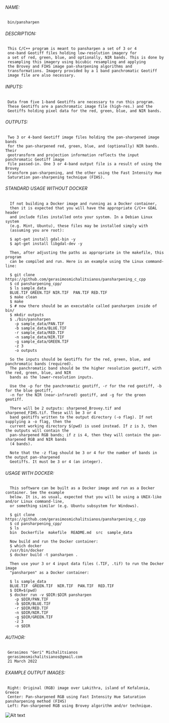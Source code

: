  ###### NAME:
     bin/pansharpen
 ###### DESCRIPTION:
     This C/C++ program is meant to pansharpen a set of 3 or 4 
     one-band Geotiff files holding low-resolution imagery for 
     a set of red, green, blue, and optionally, NIR bands. This is done by 
     resampling this imagery using bicubic resampling and applying 
     the Brovey and FIHS image pan-sharpening algorithms and 
     transformations. Imagery provided by a 1 band panchromatic Geotiff 
     image file are also necessary. 
 ###### INPUTS:
     Data from five 1-band Geotiffs are necessary to run this program.
     These Geotiffs are a panchromatic image file (high-res.) and the 
     Geotiffs holding pixel data for the red, green, blue, and NIR bands.
  ###### OUTPUTS:
     Two 3 or 4-band Geotiff image files holding the pan-sharpened image bands 
     for the pan-sharpened red, green, blue, and (optionally) NIR bands. Their 
     geotransform and projection information reflects the input panchromatic Geotiff image
     file passed-in. One 3 or 4-band output file is a result of using the Brovey 
     transform pan-sharpening, and the other using the Fast Intensity Hue 
     Saturation pan-sharpening technique (FIHS).
  ###### STANDARD USAGE WITHOUT DOCKER
      If not building a Docker image and running as a Docker container, 
      then it is expected that you will have the appropriate C/C++ GDAL header 
      and include files installed onto your system. In a Debian Linux system
      (e.g. Mint, Ubuntu), these files may be installed simply with
      (assuming you are root):
      
      $ apt-get install gdal-bin -y
      $ apt-get install libgdal-dev -y

      Then, after adjusting the paths as appropriate in the makefile, this program
      can be compiled and run. Here is an example using the Linux command-line:
      
      $ git clone https://github.com/gerasimosmichalitsianos/pansharpening_c_cpp
      $ cd pansharpening_cpp/
      $ ls sample_data
      BLUE.TIF GREEN.TIF NIR.TIF  PAN.TIF RED.TIF
      $ make clean
      $ make
      $ # now there should be an executable called pansharpen inside of bin/
      $ mkdir outputs
      $ ./bin/pansharpen 
        -p sample_data/PAN.TIF 
        -b sample_data/BLUE.TIF 
        -r sample_data/RED.TIF 
        -n sample_data/NIR.TIF 
        -g sample_data/GREEN.TIF 
        -z 3 
        -o outputs
        
      So the inputs should be Geotiffs for the red, green, blue, and panchromatic bands (required).
      The panchromatic band should be the higher resolution geotiff, with the red, green, blue, and NIR
      bands as the lower-resolution inputs.
      
      Use the -p for the panchromatic geotiff, -r for the red geotiff, -b for the blue geotiff,
      -n for the NIR (near-infrared) geotiff, and -g for the green geotiff.
      
      There will be 2 outputs: sharpened_Brovey.tif and sharpened_FIHS.tif. These will be 3 or 4
      band geotiffs written to the output directory (-o flag). If not supplying a -o flag, then the
      current working directory $(pwd) is used instead. If z is 3, then the outputs will contain the
      pan-sharpened RGB bands; if z is 4, then they will contain the pan-sharpened RGB and NIR bands
      (4 bands).
      
      Note that the -z flag should be 3 or 4 for the number of bands in the output pan-sharpened 
      Geotiffs. It must be 3 or 4 (an integer).
  
  ###### USAGE WITH DOCKER: 

      This software can be built as a Docker image and run as a Docker container. See the example
      below. It is, as usual, expected that you will be using a UNIX-like and/or Linux command-line,
      or something similar (e.g. Ubuntu subsystem for Windows).
      
      $ git clone https://github.com/gerasimosmichalitsianos/pansharpening_c_cpp
      $ cd pansharpening_cpp/
      $ ls
      bin  Dockerfile  makefile  README.md  src  sample_data

      Now build and run the Docker container:
      $ which docker
      /usr/bin/docker
      $ docker build -t pansharpen .

      Then use your 3 or 4 input data files (.TIF, .tif) to run the Docker image
      "pansharpen" as a Docker container:

      $ ls sample_data
      BLUE.TIF  GREEN.TIF  NIR.TIF  PAN.TIF  RED.TIF
      $ DIR=$(pwd)
      $ docker run -v $DIR:$DIR pansharpen 
        -p $DIR/PAN.TIF
        -b $DIR/BLUE.TIF
        -r $DIR/RED.TIF
        -n $DIR/NIR.TIF
        -g $DIR/GREEN.TIF
        -z 3
        -o $DIR

 ######  AUTHOR: 
  
     Gerasimos "Geri" Michalitsianos
     gerasimosmichalitsianos@gmail.com
     21 March 2022
   
 ###### EXAMPLE OUTPUT IMAGES: 
 
     Right: Original (RGB) image over Lakithra, island of Kefalonia, Greece
     Center: Pan-sharpened RGB using Fast Intensity Hue Saturation pansharpening method (FIHS) 
     Left: Pan-sharpened RGB using Brovey algorithm and/or technique.
   
   ![Alt text](https://i.imgur.com/LgkEZAC.png)

   
   
   
   
   
   
   
   
   
   

